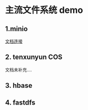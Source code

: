 # 主流文件系统 demo

## 1.minio

[文档连接](https://note.youdao.com/s/K5WPQgQL)

## 2. tenxunyun COS

文档未补充....

## 3. hbase

## 4. fastdfs   
